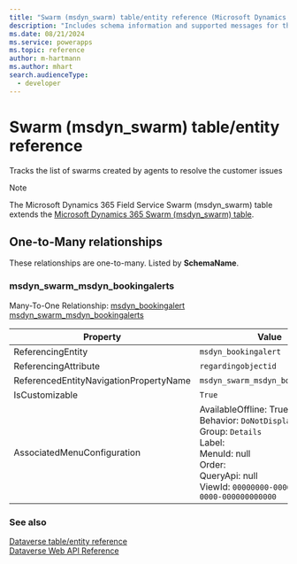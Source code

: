 ```yaml
---
title: "Swarm (msdyn_swarm) table/entity reference (Microsoft Dynamics 365 Field Service)"
description: "Includes schema information and supported messages for the Swarm (msdyn_swarm) table/entity with Microsoft Dynamics 365 Field Service."
ms.date: 08/21/2024
ms.service: powerapps
ms.topic: reference
author: m-hartmann
ms.author: mhart
search.audienceType: 
  - developer
---
```


# Swarm (msdyn_swarm) table/entity reference

Tracks the list of swarms created by agents to resolve the customer issues

> [!NOTE]
> The Microsoft Dynamics 365 Field Service Swarm (msdyn_swarm) table extends the [Microsoft Dynamics 365 Swarm (msdyn_swarm) table](/dynamics365/developer/entities/msdyn_swarm).




## One-to-Many relationships

These relationships are one-to-many. Listed by **SchemaName**.

### <a name="BKMK_msdyn_swarm_msdyn_bookingalerts"></a> msdyn_swarm_msdyn_bookingalerts

Many-To-One Relationship: [msdyn_bookingalert msdyn_swarm_msdyn_bookingalerts](msdyn_bookingalert.md#BKMK_msdyn_swarm_msdyn_bookingalerts)

|Property|Value|
|---|---|
|ReferencingEntity|`msdyn_bookingalert`|
|ReferencingAttribute|`regardingobjectid`|
|ReferencedEntityNavigationPropertyName|`msdyn_swarm_msdyn_bookingalerts`|
|IsCustomizable|`True`|
|AssociatedMenuConfiguration|AvailableOffline: True<br />Behavior: `DoNotDisplay`<br />Group: `Details`<br />Label: <br />MenuId: null<br />Order: <br />QueryApi: null<br />ViewId: `00000000-0000-0000-0000-000000000000`|



### See also

[Dataverse table/entity reference](../about-entity-reference.md)  
[Dataverse Web API Reference](/power-apps/developer/data-platform/webapi/reference/about)   

